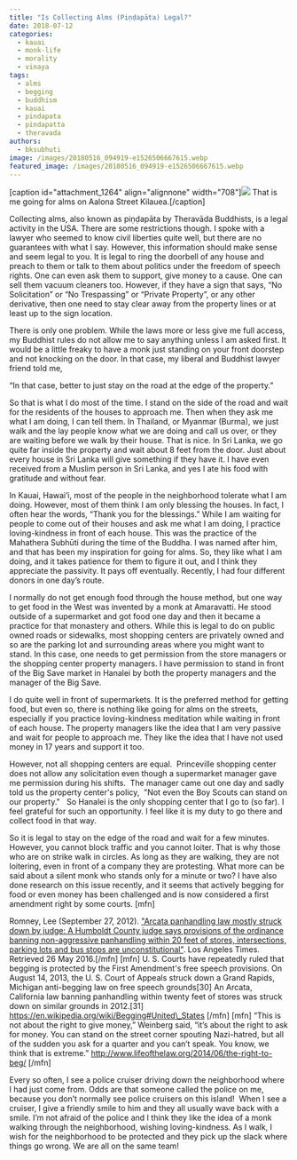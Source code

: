 ```yaml
---
title: "Is Collecting Alms (Piṇḍapāta) Legal?"
date: 2018-07-12
categories: 
  - kauai
  - monk-life
  - morality
  - vinaya
tags: 
  - alms
  - begging
  - buddhism
  - kauai
  - pindapata
  - pindapatta
  - theravada
authors: 
  - bksubhuti
image: /images/20180516_094919-e1526506667615.webp
featured_image: /images/20180516_094919-e1526506667615.webp
---
```


\[caption id="attachment\_1264" align="alignnone" width="708"\][![](/images/20180516_094919-e1526506667615-768x1024.webp)](/images/2018/05/20180516_094919-e1526506667615.webp) That is me going for alms on Aalona Street Kilauea.\[/caption\]

Collecting alms, also known as piṇḍapāta by Theravāda Buddhists, is a legal activity in the USA. There are some restrictions though. I spoke with a lawyer who seemed to know civil liberties quite well, but there are no guarantees with what I say. However, this information should make sense and seem legal to you. It is legal to ring the doorbell of any house and preach to them or talk to them about politics under the freedom of speech rights. One can even ask them to support, give money to a cause. One can sell them vacuum cleaners too. However, if they have a sign that says, “No Solicitation” or “No Trespassing” or “Private Property”, or any other derivative, then one need to stay clear away from the property lines or at least up to the sign location.

There is only one problem. While the laws more or less give me full access, my Buddhist rules do not allow me to say anything unless I am asked first. It would be a little freaky to have a monk just standing on your front doorstep and not knocking on the door. In that case, my liberal and Buddhist lawyer friend told me,

“In that case, better to just stay on the road at the edge of the property.”

So that is what I do most of the time. I stand on the side of the road and wait for the residents of the houses to approach me. Then when they ask me what I am doing, I can tell them. In Thailand, or Myanmar (Burma), we just walk and the lay people know what we are doing and call us over, or they are waiting before we walk by their house. That is nice. In Sri Lanka, we go quite far inside the property and wait about 8 feet from the door. Just about every house in Sri Lanka will give something if they have it. I have even received from a Muslim person in Sri Lanka, and yes I ate his food with gratitude and without fear.

In Kauai, Hawai’i, most of the people in the neighborhood tolerate what I am doing. However, most of them think I am only blessing the houses. In fact, I often hear the words, “Thank you for the blessings.” While I am waiting for people to come out of their houses and ask me what I am doing, I practice loving-kindness in front of each house. This was the practice of the Mahathera Subhūti during the time of the Buddha. I was named after him, and that has been my inspiration for going for alms. So, they like what I am doing, and it takes patience for them to figure it out, and I think they appreciate the passivity. It pays off eventually. Recently, I had four different donors in one day’s route.

I normally do not get enough food through the house method, but one way to get food in the West was invented by a monk at Amaravatti. He stood outside of a supermarket and got food one day and then it became a practice for that monastery and others. While this is legal to do on public owned roads or sidewalks, most shopping centers are privately owned and so are the parking lot and surrounding areas where you might want to stand. In this case, one needs to get permission from the store managers or the shopping center property managers. I have permission to stand in front of the Big Save market in Hanalei by both the property managers and the manager of the Big Save.

I do quite well in front of supermarkets. It is the preferred method for getting food, but even so, there is nothing like going for alms on the streets, especially if you practice loving-kindness meditation while waiting in front of each house. The property managers like the idea that I am very passive and wait for people to approach me. They like the idea that I have not used money in 17 years and support it too.

However, not all shopping centers are equal.  Princeville shopping center does not allow any solicitation even though a supermarket manager gave me permission during his shifts.  The manager came out one day and sadly told us the property center's policy,  "Not even the Boy Scouts can stand on our property."   So Hanalei is the only shopping center that I go to (so far). I feel grateful for such an opportunity. I feel like it is my duty to go there and collect food in that way.

So it is legal to stay on the edge of the road and wait for a few minutes. However, you cannot block traffic and you cannot loiter. That is why those who are on strike walk in circles. As long as they are walking, they are not loitering, even in front of a company they are protesting. What more can be said about a silent monk who stands only for a minute or two? I have also done research on this issue recently, and it seems that actively begging for food or even money has been challenged and is now considered a first amendment right by some courts. \[mfn\]

Romney, Lee (September 27, 2012). ["Arcata panhandling law mostly struck down by judge: A Humboldt County judge says provisions of the ordinance banning non-aggressive panhandling within 20 feet of stores, intersections, parking lots and bus stops are unconstitutional"](http://articles.latimes.com/2012/sep/27/local/la-me-arcata-panhandling-20120927). Los Angeles Times. Retrieved 26 May 2016.\[/mfn\] \[mfn\] U. S. Courts have repeatedly ruled that begging is protected by the First Amendment's free speech provisions. On August 14, 2013, the U. S. Court of Appeals struck down a Grand Rapids, Michigan anti-begging law on free speech grounds\[30\] An Arcata, California law banning panhandling within twenty feet of stores was struck down on similar grounds in 2012.\[31\] https://en.wikipedia.org/wiki/Begging#United\_States \[/mfn\] \[mfn\] “This is not about the right to give money,” Weinberg said, “it’s about the right to ask for money. You can stand on the street corner spouting Nazi-hatred, but all of the sudden you ask for a quarter and you can’t speak. You know, we think that is extreme.” http://www.lifeofthelaw.org/2014/06/the-right-to-beg/ \[/mfn\]

Every so often, I see a police cruiser driving down the neighborhood where I had just come from. Odds are that someone called the police on me, because you don’t normally see police cruisers on this island!  When I see a cruiser, I give a friendly smile to him and they all usually wave back with a smile. I’m not afraid of the police and I think they like the idea of a monk walking through the neighborhood, wishing loving-kindness. As I walk, I wish for the neighborhood to be protected and they pick up the slack where things go wrong. We are all on the same team!